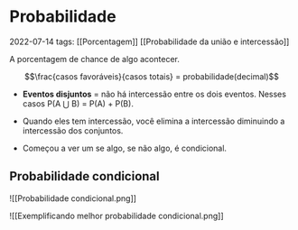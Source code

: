 # Probabilidade
2022-07-14
tags: [[Porcentagem]] [[Probabilidade da união e intercessão]]

A porcentagem de chance de algo acontecer.

$$\frac{casos favoráveis}{casos totais} = probabilidade(decimal)$$


* **Eventos disjuntos** = não há intercessão entre os dois eventos. Nesses casos P(A ⋃ B) = P(A) + P(B).

* Quando eles tem intercessão, você elimina a intercessão diminuindo a intercessão dos conjuntos.
* Começou a ver um se algo, se não algo, é condicional.

## Probabilidade condicional

![[Probabilidade condicional.png]]


![[Exemplificando melhor probabilidade condicional.png]]